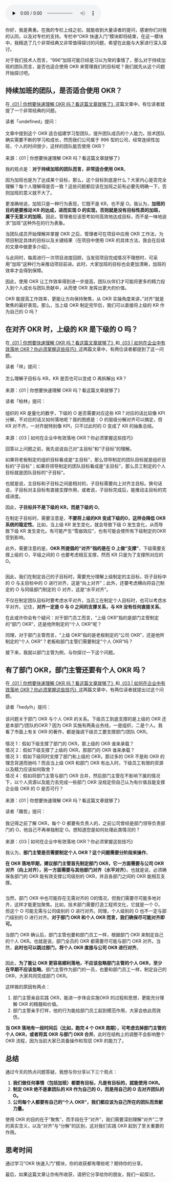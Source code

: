 <audio id="audio" title="07 | 热点问题答疑（一）：你的OKR用对了吗？" controls="" preload="none"><source id="mp3" src="https://static001.geekbang.org/resource/audio/02/f4/02feb98d6ba836e022883736e10635f4.mp3"></audio>

你好，我是黄勇。在我的专栏上线之初，就能收到大量读者的提问，感谢你们对我的认同，以及对专栏的支持。专栏中“OKR 快速入门”模块即将结束，在这一模块中，我精选了几个非常经典又非常值得探讨的问题，希望在此能与大家进行深入探讨。

对于我们技术人而言，“996”加班可能已经是习以为常的事情了，那么对于持续加班的团队而言，是否也适合使用 OKR 来管理我们的目标呢？我们就先从这个问题开始探讨吧。

## 持续加班的团队，是否适合使用 OKR？

在[《01 | 你想要快速理解 OKR 吗？看这篇文章就够了》](https://time.geekbang.org/column/article/103858)这篇文章中，有位读者就提了一个非常经典的问题。

> 
<p>读者「undefined」提问：<br><br>
文章中提到这个 OKR 适合组建学习型团队，提升团队成员的个人能力。技术团队确实需要不断的学习和成长，然而我们公司属于 996 型的公司，经常连续性加班，个人的时间很少，这样的团队能否使用 OKR？<br><br>
来源：《01 | 你想要快速理解 OKR 吗？看这篇文章就够了》</p>


我的观点是：**对于持续加班的团队而言，非常适合使用 OKR**。

因为加班也是为了达成某个目标，那么，这个目标到底是什么？大家内心是否完全理解？每个人理解得是否一致？这些问题都应该在加班之前有必要先明确一下，否则加班的意义就不大了。

更准确地说，加班只是一种行为表现，它既不是 KR，也不是 O。我认为，**加班的目的是要推动 KR 的达成，进而实现 O 的实现，否则就是没有目标性质的加班，属于无意义的加班**。因此，管理者应该思考如何高效地达成目标，而不是一味地追求”加班“这种外在的行为表象。

当团队成员开始理解并掌握 OKR 之后，管理者可在项目中应用 OKR 工作法，为项目制定具体的目标以及关键结果（在项目中使用 OKR 的具体方法，我会在后续的文章中做更多介绍）。

与此同时，每周进行一次项目进度回顾，当发现项目完成情况不理想时，可采用”加班“这种行为来推动项目前进。此时，大家加班的目标也会更加清晰，加班的效率才会得到保障。

因此，使用 OKR 让工作效率得到进一步提高，团队伙伴们才可能将更多的精力投入到个人成长与团队贡献中，从而使 OKR 发挥出更大的价值。

OKR 能提高工作效率，更能让方向保持聚焦，从 OKR 实操角度来讲，”对齐“就是聚焦的最好表现。那么，当上级 OKR 制定完毕后，我们可以直接将上级的 KR 作为自己的 O 吗？

## 在对齐 OKR 时，上级的 KR 是下级的 O 吗？

在[《01 | 你想要快速理解 OKR 吗？看这篇文章就够了》](https://time.geekbang.org/column/article/103858)和[《03 | 如何在企业中有效落地 OKR？你必须掌握这些技巧》](https://time.geekbang.org/column/article/104370)这两篇文章中，有两位读者都提到了这一问题。

> 
<p>读者「祥」提问：<br><br>
怎么理解子目标与 KR，KR 是否也可以变成 O 再拆解出 KR？<br><br>
来源：《01 | 你想要快速理解 OKR 吗？看这篇文章就够了》</p>


> 
<p>读者「柏林」提问：<br><br>
组织的 KR 是量化的数字，下级的 O 是否需要对应这些 KR？对应的话比较像 KPI 分解，不对应的话又如何落地呢？我的困惑是：O 的层级分解对齐可以搞定，但 KR 对不齐，一对齐就特别像 KPI，只不过此时的 O 变成了 KR 的抽象总结。<br><br>
来源：《03 | 如何在企业中有效落地 OKR？你必须掌握这些技巧》</p>


回答以上问题之前，我先说说自己对“主目标”和“子目标”的理解。

如果将老板制定的组织目标看成是“主目标”，那么领导制定的团队目标就是组织目标的“子目标”；如果将领导制定的团队目标看成是“主目标”，那么员工制定的个人目标就是团队目标的“子目标”。

也就是说，主目标和子目标之间是相对的，子目标需要向上对齐主目标。换句话说，子目标对主目标有直接支撑作用，或者说，子目标完成后，能推动主目标的完成进度。

因此，**子目标并不是下级的 KR，而是下级的 O**。

在制定子目标时，需要注意是，**不要将上级的KR 变成下级的O，这样会降低 OKR 系统的稳定性**。比如，当上级 KR 发生变化，就会导致下级 O 发生变化，从而导致下级 KR 发生变化。有可能产生“雪崩效应”，也有可能会使所有下级制定的OKR 受到影响。

此外，需要注意的是，**OKR 所提倡的“对齐”指的是在 O 上做“支撑”**，下级需要支撑上级的 O，平级之间的 O 也要考虑相互支撑，然而 KR 只是为了支撑所对应的 O。

<img src="https://static001.geekbang.org/resource/image/c2/13/c20cf21b9473278757da7aa844108c13.png" alt="">

因此，我们在制定自己的子目标时，需要充分理解上级制定的主目标，将子目标中的 O 与主目标中的 O 进行对齐，这是“向上对齐”；此外，还要考虑横向将自己制定的 O 与同级部门制定的 O 对齐，这是“水平对齐”。

不仅在制定团队目标时要考虑水平对齐，当员工在制定个人目标时，也可以考虑水平对齐。记住，**对齐一定是 O 与 O 之间的支撑关系，与 KR 没有任何直接关系**。

在此或许你会有个疑问：对于部门员工而言，“上级 OKR”指的是部门主管制定的“部门 OKR”，还是他所制定的“个人 OKR”呢？

同理，对于部门主管而言，“上级 OKR”指的是老板制定的“公司 OKR”，还是他所制定的“个人 OKR”？老板和部门主管们需要制定”个人 OKR“吗？

接下来，我就以部门主管为例，与你探讨一下这个问题。

## 有了部门 OKR，部门主管还要有个人 OKR 吗？

在[《01 | 你想要快速理解 OKR 吗？看这篇文章就够了》](https://time.geekbang.org/column/article/103858)和[《03 | 如何在企业中有效落地 OKR？你必须掌握这些技巧》](https://time.geekbang.org/column/article/104370)这两篇文章中，有两位读者就提出过这个问题。

> 
<p>读者「hedylh」提问：<br><br>
该问题关于部门 OKR 与个人 OKR 的关系。下级员工到底支撑的是上级的 OKR 还是本部门/团队的OKR？因为 OKR 实施有两条业务线，一是组织，二是个人。我看了市面上有关 OKR 的著作，都是强调下级员工要支撑部门/团队 OKR。<br><br>
情况 1：假如下级支撑了部门的 OKR，那上级的 OKR 谁来承载？<br>
情况 2：假如下级支撑了上级的 OKR，那部门的 OKR 谁来承载？<br>
情况 3：假如下级同时支撑了部门和上级的 OKR，那过多的 OKR 不是和 OKR 的理念背道而驰吗？而且当上级 OKR 和部门 OKR 有出入时，下级员工有限的资源以及精力应该如何取舍？<br>
情况 4：假如将部门主管与部门 OKR 合并，然后部门主管在不影响下属的情况下，以个人资源以及能力去完成一些部门 OKR 没规定但自己认为有价值且能支撑企业级 OKR 的 O 是否可行？<br><br>
来源：《01 | 你想要快速理解 OKR 吗？看这篇文章就够了》</p>


> 
<p>读者「趣哲」提问：<br><br>
我记得之前了解 OKR，每个 O 都要有负责人的，之前公司曾经是部门领导负责部门的 O，他自己不再单独制定 O。想知道您是如何处理此类情况的？<br><br>
来源：《03 | 如何在企业中有效落地 OKR？你必须掌握这些技巧》</p>


我认为，**部门主管是否需要制定个人 OKR？这个问题需要分阶段来操作**。

**在 OKR 落地早期，建议部门主管首先制定部门 OKR，它一方面需要与公司 OKR 对齐（向上对齐），另一方面需要与其他部门对齐（水平对齐）**。也就是说，必须确保各部门的 OKR 能有效支撑公司级别的 OKR，并且各部门之间的 OKR 能相互支撑。

<img src="https://static001.geekbang.org/resource/image/6b/b3/6b39b7977a0755ad74146d80a4e45eb3.png" alt="">

当然，部门 OKR 中也可能存在无需对齐的 O的情况，但我们需要尽可能多地对齐，这样才能更加聚焦。比如，技术部门需要打造工程师文化，它就是一个 O，但这个 O 可能无需与公司级别的 O 进行对齐。同理，个人级别的 O 也不一定与部门级别的 O 进行对齐。**对于部门 OKR 和个人 OKR 而言，我们确保尽可能对齐即可。**

当部门 OKR 确认后，部门主管也要和部门员工一样，根据部门 OKR 来制定自己的个人 OKR。也就是说，部门全员的 OKR 都需要尽可能与部门 OKR 对齐。当然，**此时也可以跳过部门，将个人 OKR 直接与公司 OKR 进行对齐**。

<img src="https://static001.geekbang.org/resource/image/93/c2/93f4b3b27bdcb6e0d2f76850f590b0c2.png" alt="">

因此，**为了能让 OKR 更容易顺利落地，不应该忽略部门主管的个人 OKR，至少在早期不应该忽略**。部门主管作为部门的一员，也要和部门员工一样，制定自己的 OKR，大家共同完成部门 OKR。

这样做的原因有两点：

1. 部门主管亲自实践 OKR，能进一步体会实施OKR 的过程和思想，更能充分理解 OKR 的精髓和价值。
1. 部门主管亲手打样，他的行为能给部门员工起到模范作用，大家会依此而效仿。

**当 OKR 落地有一段时间后（比如，跑完 4 个 OKR 周期），可考虑去掉部门主管的个人 OKR，或者将其 OKR 与部门 OKR 合并**。此时在结构上的调整不会影响整个 OKR 流程，因为当前大家已具备操作和驾驭 OKR 的能力了。

## 总结

通过今天的热点问题答疑，我想与你分享以下三个观点：

1. **我们做任何事情（包括加班）都要有目标，凡是有目标的，就能使用 OKR。**
1. **制定 OKR 绝不是拿团队的 KR 作为自己的 O，而是用自己的 O 去对齐团队的 O。**
1. **公司每个人都要有自己的“个人 OKR”，我们都应该为自己所在的团队而贡献力量。**

使用 OKR 的目的在于“聚焦”，而手段在于“对齐”，我们需要深刻理解“对齐”二字的真实含义，以及“对齐”与“分解”的区别，这对我们实践 OKR 起到了至关重要的作用。

## 思考时间

通过学习“OKR 快速入门”模块，你的收获都有哪些呢？期待你的分享。

最后，如果这篇文章让你有所收获，请把它分享给你的朋友，我们一起探讨。
